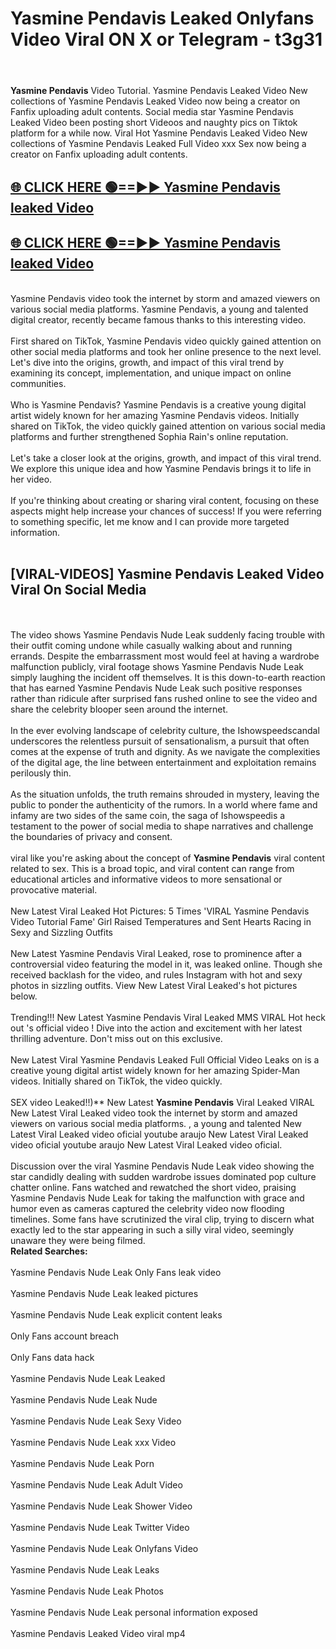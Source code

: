 <h1> Yasmine Pendavis Leaked Onlyfans Video Viral ON X or Telegram - t3g31 </h1>

# 
<br>
<strong>Yasmine Pendavis</strong> Video Tutorial. Yasmine Pendavis Leaked Video New collections of  Yasmine Pendavis Leaked Video now being a creator on Fanfix uploading adult contents. Social media star Yasmine Pendavis Leaked Video been posting short Videoos and naughty pics on Tiktok platform for a while now. Viral Hot Yasmine Pendavis Leaked Video New collections of Yasmine Pendavis Leaked Full Video xxx Sex now being a creator on Fanfix uploading adult contents.
<br>

## [🌐 CLICK HERE 🟢==►► Yasmine Pendavis leaked Video ](https://onlyclips.site?title=Yasmine_Pendavis&ref=git)


## [🌐 CLICK HERE 🟢==►► Yasmine Pendavis leaked Video ](https://onlyclips.site?title=Yasmine_Pendavis&ref=git)

<br>
Yasmine Pendavis video took the internet by storm and amazed viewers on various social media platforms. Yasmine Pendavis, a young and talented digital creator, recently became famous thanks to this interesting video.
<br><br>
First shared on TikTok, Yasmine Pendavis video quickly gained attention on other social media platforms and took her online presence to the next level. Let's dive into the origins, growth, and impact of this viral trend by examining its concept, implementation, and unique impact on online communities.
<br><br>
Who is Yasmine Pendavis? Yasmine Pendavis is a creative young digital artist widely known for her amazing Yasmine Pendavis videos. Initially shared on TikTok, the video quickly gained attention on various social media platforms and further strengthened Sophia Rain's online reputation.
<br><br>
Let's take a closer look at the origins, growth, and impact of this viral trend. We explore this unique idea and how Yasmine Pendavis brings it to life in her video.
<br><br>
If you're thinking about creating or sharing viral content, focusing on these aspects might help increase your chances of success! If you were referring to something specific, let me know and I can provide more targeted information.
<br><br>
<h2>[VIRAL-VIDEOS] Yasmine Pendavis Leaked Video Viral On Social Media</h2>
<br><br>
The video shows Yasmine Pendavis Nude Leak suddenly facing trouble with their outfit coming undone while casually walking about and running errands. Despite the embarrassment most would feel at having a wardrobe malfunction publicly, viral footage shows Yasmine Pendavis Nude Leak simply laughing the incident off themselves. It is this down-to-earth reaction that has earned Yasmine Pendavis Nude Leak such positive responses rather than ridicule after surprised fans rushed online to see the video and share the celebrity blooper seen around the internet.
<br><br>
In the ever evolving landscape of celebrity culture, the Ishowspeedscandal underscores the relentless pursuit of sensationalism, a pursuit that often comes at the expense of truth and dignity. As we navigate the complexities of the digital age, the line between entertainment and exploitation remains perilously thin.
<br><br>
As the situation unfolds, the truth remains shrouded in mystery, leaving the public to ponder the authenticity of the rumors. In a world where fame and infamy are two sides of the same coin, the saga of Ishowspeedis a testament to the power of social media to shape narratives and challenge the boundaries of privacy and consent.
<br><br>
viral like you're asking about the concept of <strong>Yasmine Pendavis</strong> viral content related to sex. This is a broad topic, and viral content can range from educational articles and informative videos to more sensational or provocative material.
<br><br>
New Latest Viral Leaked Hot Pictures: 5 Times 'VIRAL Yasmine Pendavis Video Tutorial Fame' Girl Raised Temperatures and Sent Hearts Racing in Sexy and Sizzling Outfits
<br><br>
New Latest Yasmine Pendavis Viral Leaked, rose to prominence after a controversial video featuring the model in it, was leaked online. Though she received backlash for the video, and rules Instagram with hot and sexy photos in sizzling outfits. View New Latest Viral Leaked's hot pictures below.
<br><br>
Trending!!! New Latest Yasmine Pendavis Viral Leaked MMS VIRAL Hot heck out 's official video ! Dive into the action and excitement with her latest thrilling adventure. Don't miss out on this exclusive.
<br><br>
New Latest Viral Yasmine Pendavis Leaked Full Official Video Leaks on  is a creative young digital artist widely known for her amazing Spider-Man videos. Initially shared on TikTok, the video quickly.
<br><br>
SEX video Leaked!!)** New Latest <strong>Yasmine Pendavis</strong> Viral Leaked VIRAL New Latest Viral Leaked video took the internet by storm and amazed viewers on various social media platforms. , a young and talented New Latest Viral Leaked video oficial youtube araujo New Latest Viral Leaked video oficial youtube araujo New Latest Viral Leaked video oficial.
<br><br>
Discussion over the viral Yasmine Pendavis Nude Leak video showing the star candidly dealing with sudden wardrobe issues dominated pop culture chatter online. Fans watched and rewatched the short video, praising Yasmine Pendavis Nude Leak for taking the malfunction with grace and humor even as cameras captured the celebrity video now flooding timelines. Some fans have scrutinized the viral clip, trying to discern what exactly led to the star appearing in such a silly viral video, seemingly unaware they were being filmed.
<br>
<strong>Related Searches:</strong>
<br><br>
Yasmine Pendavis Nude Leak Only Fans leak video
<br><br>
Yasmine Pendavis Nude Leak leaked pictures
<br><br>
Yasmine Pendavis Nude Leak explicit content leaks
<br><br>
Only Fans account breach
<br><br>
Only Fans data hack
<br><br>
Yasmine Pendavis Nude Leak Leaked
<br><br>
Yasmine Pendavis Nude Leak Nude
<br><br>
Yasmine Pendavis Nude Leak Sexy Video
<br><br>
Yasmine Pendavis Nude Leak xxx Video
<br><br>
Yasmine Pendavis Nude Leak Porn
<br><br>
Yasmine Pendavis Nude Leak Adult Video
<br><br>
Yasmine Pendavis Nude Leak Shower Video
<br><br>
Yasmine Pendavis Nude Leak Twitter Video
<br><br>
Yasmine Pendavis Nude Leak Onlyfans Video
<br><br>
Yasmine Pendavis Nude Leak Leaks
<br><br>
Yasmine Pendavis Nude Leak Photos
<br><br>
Yasmine Pendavis Nude Leak personal information exposed
<br><br>
Yasmine Pendavis Leaked Video viral mp4
